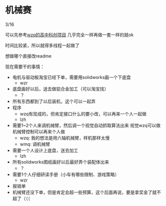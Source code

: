 # 机械赛
3/16

可以先参考[wzq的高中科创项目](https://github.com/wzzzzq/RoboPicker) 几乎完全一样再做一套一样的就ok

时间比较紧，所以就得多线程一起做了

想做哪个直接改readme

现在需要干的事情：

- 电机与驱动板淘宝已经下单，需要用solidworks画一个下底盘
    - wzr
- 底盘画好以后，送去做铝合金加工（可以淘宝找）
    - ？
- 所有东西都到了以后装机，这个可以一起弄
- 程序
    - wzq有现成的，但肯定接口什么的要小改，可以再来一个人一起做
    - lzh
- 需要1~2个人来调机械臂，然后调一个视觉自动抓取算法出来 视觉wzq可以做 机械臂控制可以再来个人做
    - wzq: 我的想法是用六轴机械臂，样机那样太慢
    - wmq: 调机械臂
- 需要一个人设计上底盘，送去加工
    - lzh
- 所有solidworks图纸画好以后最好弄个装配体出来
    - ？
- 需要1个人仔细研读手册（小车有哪些限制、游戏策略）
    - wzr
- 报销单
- 机械臂还没下单，但是肯定会超一些预算，这个后面再说，要是拿奖金了就不超了（（（
